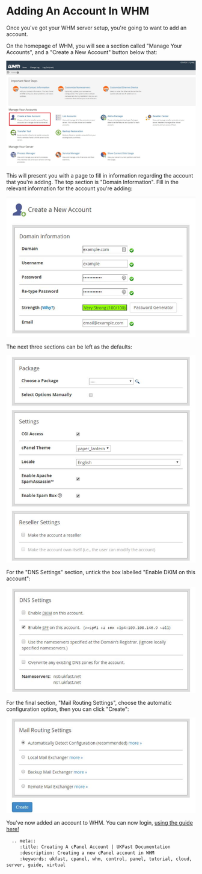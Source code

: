 # Adding An Account In WHM

Once you've got your WHM server setup, you're going to want to add an account.  

On the homepage of WHM, you will see a section called "Manage Your Accounts", and a "Create a New Account" button below that:

![Create a New Account Button](files/whm_homepage.JPG)

This will present you with a page to fill in information regarding the account that you're adding. The top section is "Domain Information". Fill in the relevant information for the account you're adding:

![Domain Information](files/account_creation_domain_info.JPG)

The next three sections can be left as the defaults:

![Blank Sections](files/account_creation_blanks.JPG)

For the "DNS Settings" section, untick the box labelled "Enable DKIM on this account":

![DNS Settings](files/account_creation_dns.jpg)

For the final section, "Mail Routing Settings", choose the automatic configuration option, then you can click "Create":

![Mail Exchange](files/account_creation_mail.jpg)

You've now added an account to WHM. You can now login, [using the guide here!](cpanel_connect#connecting-to-cpanel)

```eval_rst
  .. meta::
     :title: Creating A cPanel Account | UKFast Documentation
     :description: Creating a new cPanel account in WHM
     :keywords: ukfast, cpanel, whm, control, panel, tutorial, cloud, server, guide, virtual